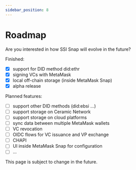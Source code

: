 ```yaml
---
sidebar_position: 8
---
```


# Roadmap

Are you interested in how SSI Snap will evolve in the future?

Finished:

- [x] support for DID method did:ethr
- [x] signing VCs with MetaMask
- [x] local off-chain storage (inside MetaMask Snap)
- [x] alpha release

Planned features:

- [ ] support other DID methods (did:ebsi ...)
- [ ] support storage on Ceramic Network
- [ ] support storage on cloud platforms
- [ ] sync data between multiple MetaMask wallets
- [ ] VC revocation
- [ ] OIDC flows for VC issuance and VP exchange
- [ ] CHAPI
- [ ] UI inside MetaMask Snap for configuration
- [ ] ...

This page is subject to change in the future.
